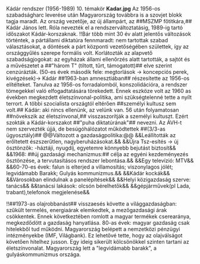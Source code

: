 Kádár rendszer (1956-1989) 10. témakör 
**Kadar.jpg**
Az 1956-os szabadságharc leverése után Magyarország továbbra is a szovjet blokk tagja maradt. Az ország vezetője, az új állampárt, az ##MSZMP főtitkára,##
Kádár János lett. Róla nevezték el a rendszerváltoztatásig, 1989-ig tartó időszakot Kádár-korszaknak.
!!Bár több mint 30 év alatt jelentős változások történtek, a pártállami diktatúra fennmaradt: nem tartottak szabad választásokat, a döntések a párt központi vezetőségében születtek, így az országgyűlés szerepe formális volt. 
Korlátozták az alapvető szabadságjogokat: az egyházak állami ellenőrzés alatt tartották, a sajtót és a művészetet a ##"három T" (tiltott, tűrt, támogatott)## elve szerint cenzúrázták. 
(50-es évek második fele: megtorlások -> koncepciós perek, kivégzések)-> Kádár ##1963-ban amnesztiában## részesítette az 1956-os elítélteket. 
Tanulva az 1956-os forradalomból, konszolidációra, a rendszer tömegekkel való elfogadtatására törekedett.
Ennek eszköze volt az 1960 as években megkezdett életszínvonal-politika, ami szükségtelenné tette a nyílt terrort. A többi szocialista országtól eltérően ##személyi kultusz sem volt.##
Kádár: aki nincs ellenünk, az velünk van.
56 után folyamatosan ##növekszik az életszínvonal,## visszaszorítják a személyi kultuszt. Ezért szokták a Kádár-korszakot ##"puha diktatúrának"## nevezni. Az ÁVH-t nem szervezték újjá, de besúgóhálózatot működtettek ##(3/3-as ügyosztály)##
@@Változott a gazdaságpolitika:@@
&&Leállították az erőltetett észszerűtlen, nagyberuházásokat.&&
&&Újra Tsz-esítés -> új ösztönzők: -háztáji, nyugdíj, egyetemre könnyebb bejutást biztosít&&
&&1968: ##új gazdasági mechanizmus:## célja az egyéni kezdeményezés ösztönzése, a tervutasításos rendszer lebontása.&&
&&Egy televízió: MTV&&
&&60-70-es évek: falun is elterjed a villamosítás; viszonylagos jólét; legvidámabb Barakk; Gulyás kommunizmus.&&
&&Kádár kockák&&
&&Városokban elindulnak a panelépítések&&
&&Helyi közigazdaság szerve: tanács&&
&&tanácsi lakások: olcsón bérelhetők&&
&&gépjárművek(pl Lada, trabant),telefonok megjelenése&&

!!##1973-as olajrobbanást## visszaesés követte a világgazdaságban: szűkült termelés, energiaárak elemkedtek, a mezőgazdasági árak csökkentek. Ennek következtében romlott a magyar termékek cserearánya, megkezdődött a gazdaság hanyatlása. 
80-as évek: magyar gazdaság csak hitelekből tud működni.
Magyarország belépett a nemzetközi pénzügyi intézményekbe (IMF, Világbank). Ez lehetővé tette, hogy az olajválságot követően hitelhez jusson. Egy ideig sikerült kölcsönökkel szinten tartani az életszínvonalat. Magyarország lett a "legvidámabb barakk", a gulyáskommunizmus országa.

